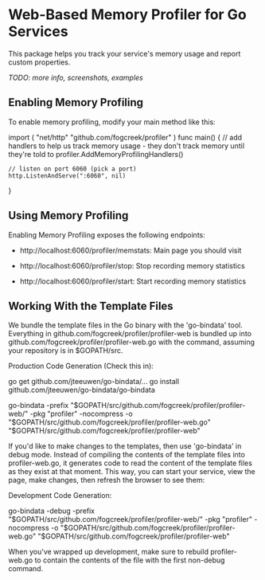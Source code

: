 Web-Based Memory Profiler for Go Services
=========================================

This package helps you track your service's memory usage and report custom properties.

*TODO: more info, screenshots, examples*


Enabling Memory Profiling
-------------------------

To enable memory profiling, modify your main method like this:

  import (
    "net/http"
    "github.com/fogcreek/profiler"
  )
  func main() {
    // add handlers to help us track memory usage - they don't track memory until they're told to
    profiler.AddMemoryProfilingHandlers()

    // listen on port 6060 (pick a port)
    http.ListenAndServe(":6060", nil)
  }


Using Memory Profiling
----------------------

Enabling Memory Profiling exposes the following endpoints:

- http://localhost:6060/profiler/memstats:  Main page you should visit

- http://localhost:6060/profiler/stop:      Stop recording memory statistics

- http://localhost:6060/profiler/start:   Start recording memory statistics


Working With the Template Files
-------------------------------

We bundle the template files in the Go binary with the 'go-bindata' tool. Everything in
github.com/fogcreek/profiler/profiler-web is bundled up into github.com/fogcreek/profiler/profiler-web.go
with the command, assuming your repository is in $GOPATH/src.

Production Code Generation (Check this in):

  go get github.com/jteeuwen/go-bindata/...
  go install github.com/jteeuwen/go-bindata/go-bindata

  go-bindata -prefix "$GOPATH/src/github.com/fogcreek/profiler/profiler-web/" -pkg "profiler" -nocompress -o "$GOPATH/src/github.com/fogcreek/profiler/profiler-web.go" "$GOPATH/src/github.com/fogcreek/profiler/profiler-web"

If you'd like to make changes to the templates, then use 'go-bindata' in debug mode. Instead of compiling
the contents of the template files into profiler-web.go, it generates code to read the content of the template
files as they exist at that moment. This way, you can start your service, view the page, make changes, then
refresh the browser to see them:

Development Code Generation:

  go-bindata -debug -prefix "$GOPATH/src/github.com/fogcreek/profiler/profiler-web/" -pkg "profiler" -nocompress -o "$GOPATH/src/github.com/fogcreek/profiler/profiler-web.go" "$GOPATH/src/github.com/fogcreek/profiler/profiler-web"

When you've wrapped up development, make sure to rebuild profiler-web.go to contain the contents of the file with the first non-debug command.
